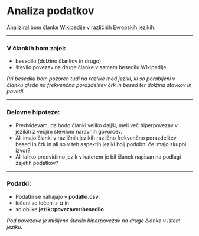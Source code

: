 # Analiza podatkov

Analiziral bom članke [Wikipedije](https://www.wikipedia.org/) v različnih Evropskih jezikih.
___________
### V člankih bom zajel:
-	besedilo (dolžino člankov in drugo)
-	število povezav na druge članke v samem besedilu Wikipedije

_Pri besedilu bom pozoren tudi na razlike med jeziki, ki so porabljeni v članku glede na frekvenčna porazdelitev črk in besed ter dolžina stavkov in povedi._

_____________
### Delovne hipoteze:
-	Predvidevam, da bodo članki veliko daljši, meli več hiperpovezav v jezikih z večjim številom naravnih govorcev.
-	Ali imajo članki v različnih jezikih različno frekvenčno porazdelitev besed in črk in ali so v teh aspektih jeziki bolj podobni če imajo skupni izvor?
-	Ali lahko predvidimo jezik v katerem je bil članek napisan na podlagi zajetih podatkov?

_______________
### Podatki:
-   Podatki se nahajajo v **podatki.csv**,
-   ločeni so ločeni z **¤** in
-   so oblike **jezik**¤**povezave**¤**besedilo**.

*Pod povezave je mišljeno število hiperpovezav na druge članke v istem jeziku.*